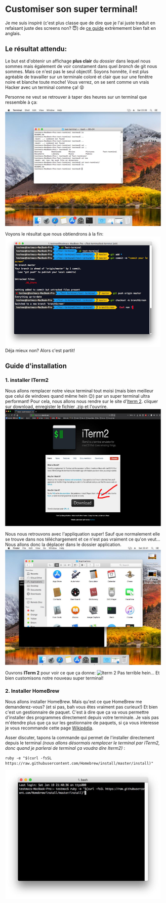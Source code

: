 # Customiser son super terminal!

Je me suis inspiré (c'est plus classe que de dire que je l'ai juste traduit en refaisant juste des screens non? 😇) de [ce guide](https://medium.freecodecamp.org/jazz-up-your-zsh-terminal-in-seven-steps-a-visual-guide-e81a8fd59a38) extrèmement bien fait en anglais.

## Le résultat attendu:

Le but est d'obtenir un affichage **plus clair** du *dossier* dans lequel nous sommes mais également de voir constament dans quel *branch* de git nous sommes.
Mais ce n'est pas le seul objectif. Soyons honnête, il est plus agréable de travailler sur un terminale coloré et clair que sur une fenêtre noire et blanche toute moche! Vous verrez, on se sent comme un vrais Hacker avec un terminal comme ça! 😝

Personne ne veut se retrouver à taper des heures sur un terminal que ressemble à ça:

![terminal mac](screen/screen1.jpg)


Voyons le résultat que nous obtiendrons à la fin:
![Résultat attendu ](/screen/screen-presentation.jpg)
Déja mieux non? Alors c'est partit!

## Guide d'installation

### 1. installer ITerm2
Nous allons remplacer notre vieux terminal tout moisi (mais bien meilleur que celui de windows quand même hein 😉) par un super terminal ultra performant! Pour cela, nous allons nous rendre sur le site d'[Iterm 2](https://www.iterm2.com/). cliquer sur download, enregister le fichier .zip et l'ouvrire.
![download iterm2](screen/screen2.jpeg)

Nous nous retrouvons avec l'appliquation super! Sauf que normalement elle se trouve dans nos téléchargement et ce n'est pas vraiment ce qu'on veut... Nous allons donc la déplacer dans le dossier application.
![move iterm2 to apps](screen/screen3.jpg)

Ouvrons **ITerm 2** pour voir ce que ça donne:
![Iterm 2](screen/scree4.jpg)
Pas terrible hein... Et bien customisons notre nouveau super terminal!

### 2. Installer HomeBrew
Nous allons installer HomeBrew. Mais qu'est ce que HomeBrew me demanderez-vous? (et si pas, bah vous êtes vraiment pas curieux!)
Et bien c'est un gestionnaire de paquet. C'est à dire que ça va vous permettre d'installer des programmes directement depuis votre terminale.
Je vais pas m'étendre plus que ça sur les gestionnaire de paquets, si ça vous interesse je vous recommande cette page [Wikipédia](https://fr.wikipedia.org/wiki/Gestionnaire_de_paquets).

Asser discuter, tapons la commande qui permet de l'installer directement depuis le terminal *(nous allons désormais remplacer le terminal par ITerm2, donc quand je parlerai de terminal ça voudra dire Iterm2)* :

`ruby -e "$(curl -fsSL https://raw.githubusercontent.com/Homebrew/install/master/install)"`

![HomeBrew install](screen/screen5.jpg)






